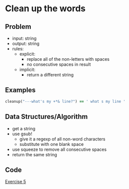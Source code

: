 # Clean up the words

## Problem

- input: string
- output: string
- rules:
  - explicit:
    - replace all of the non-letters with spaces
    - no consecutive spaces in result
  - implicit:
    - return a different string

## Examples

```ruby
cleanup("---what's my +*& line?") == ' what s my line '
```

## Data Structures/Algorithm

- get a string
- use gsub!
  - give it a regexp of all non-word characters
  - substitute with one blank space
- use squeeze to remove all consecutive spaces
- return the same string

## Code
[Exercise 5](/exercise_5.rb)